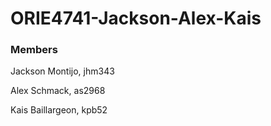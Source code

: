 # ORIE4741-Jackson-Alex-Kais
### Members
Jackson Montijo, jhm343

Alex Schmack, as2968

Kais Baillargeon, kpb52
